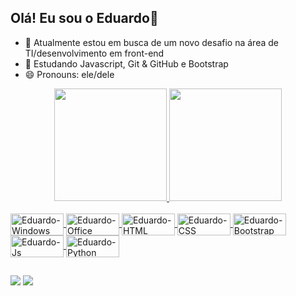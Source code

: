 ## Olá! Eu sou o Eduardo👋

- 🔭 Atualmente estou em busca de um novo desafio na área de TI/desenvolvimento em front-end
- 🌱 Estudando Javascript, Git & GitHub e Bootstrap
- 😄 Pronouns: ele/dele

<div align="center">
  <a href="https://github.com/rafaballerini">
  <img height="180em" src="https://github-readme-stats.vercel.app/api?username=eduardoalmeida82&show_icons=true&theme=radical&include_all_commits=true&count_private=true"/>
  <img height="180em" src="https://github-readme-stats.vercel.app/api/top-langs/?username=eduardoalmeida82&layout=compact&langs_count=7&theme=radical"/>
</div>

<div style="display: inline_block"><br>  
  <img align="center" alt="Eduardo-Windows" height="35" width="85" src="https://img.shields.io/badge/Windows-0078D6?style=for-the-badge&logo=windows&logoColor=white">  
  <img align="center" alt="Eduardo-Office" height="35" width="85" src="https://img.shields.io/badge/Microsoft_Office-D83B01?style=for-the-badge&logo=microsoft-office&logoColor=white">  
  <img align="center" alt="Eduardo-HTML" height="35" width="85" src="https://img.shields.io/badge/HTML5-E34F26?style=for-the-badge&logo=html5&logoColor=white">
  <img align="center" alt="Eduardo-CSS" height="35" width="85" src="https://img.shields.io/badge/CSS3-1572B6?style=for-the-badge&logo=css3&logoColor=white">
  <img align="center" alt="Eduardo-Bootstrap" height="35" width="85" src="https://img.shields.io/badge/Bootstrap-563D7C?style=for-the-badge&logo=bootstrap&logoColor=white">
  <img align="center" alt="Eduardo-Js" height="35" width="85" src="https://img.shields.io/badge/JavaScript-F7DF1E?style=for-the-badge&logo=javascript&logoColor=black">  
  <img align="center" alt="Eduardo-Python" height="35" width="85" src="https://img.shields.io/badge/Python-14354C?style=for-the-badge&logo=python&logoColor=white">   
</div>
  
  ##
 
<div> 
  <a href = "mailto:edujralmeida@hotmail.com"><img src="https://img.shields.io/badge/Microsoft_Outlook-0078D4?style=for-the-badge&logo=microsoft-outlook&logoColor=white" target="_blank"></a>
  <a href="https://www.linkedin.com/in/eduardo-junior-almeida-49361078/" target="_blank"><img src="https://img.shields.io/badge/LinkedIn-0077B5?style=for-the-badge&logo=linkedin&logoColor=white" target="_blank"></a>  
</div>
